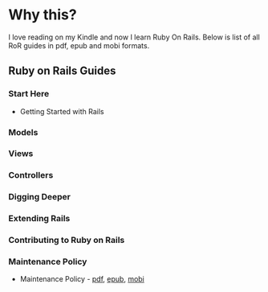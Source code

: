 # Why this?

I love reading on my Kindle and now I learn Ruby On Rails. Below is list of all RoR guides in pdf, epub and mobi formats.

## Ruby on Rails Guides

### Start Here
+ Getting Started with Rails

### Models


### Views

### Controllers

### Digging Deeper

### Extending Rails

### Contributing to Ruby on Rails

### Maintenance Policy
+ Maintenance Policy - [pdf](), [epub](), [mobi]()
